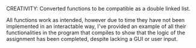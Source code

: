 CREATIVITY: Converted functions to be compatible as a double linked list.

All functions work as intended, however due to time they have not been implemented in an interactable way, 
I've provided an example of all their functionalities in the program that compiles to show that the logic of the assignment has been completed, despite lacking a GUI or user input.
